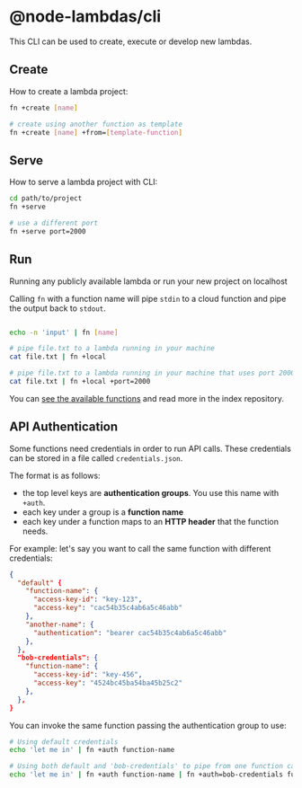 # @node-lambdas/cli

This CLI can be used to create, execute or develop new lambdas.

## Create

How to create a lambda project:

```bash
fn +create [name]

# create using another function as template
fn +create [name] +from=[template-function]
```

## Serve

How to serve a lambda project with CLI:

```bash
cd path/to/project
fn +serve

# use a different port
fn +serve port=2000
```

## Run

Running any publicly available lambda or run your new project on localhost

Calling `fn` with a function name will pipe `stdin` to a cloud function and pipe the output back to `stdout`.

```bash

echo -n 'input' | fn [name]

# pipe file.txt to a lambda running in your machine
cat file.txt | fn +local

# pipe file.txt to a lambda running in your machine that uses port 2000
cat file.txt | fn +local +port=2000
```

You can [see the available functions](https://github.com/node-lambdas/node-lambdas) and read more in the index repository.

## API Authentication

Some functions need credentials in order to run API calls.
These credentials can be stored in a file called `credentials.json`.

The format is as follows:

- the top level keys are **authentication groups**. You use this name with `+auth`.
- each key under a group is a **function name**
- each key under a function maps to an **HTTP header** that the function needs.

For example: let's say you want to call the same function with different credentials:

```json
{
  "default" {
    "function-name": {
      "access-key-id": "key-123",
      "access-key": "cac54b35c4ab6a5c46abb"
    },
    "another-name": {
      "authentication": "bearer cac54b35c4ab6a5c46abb"
    },
  },
  "bob-credentials": {
    "function-name": {
      "access-key-id": "key-456",
      "access-key": "4524bc45ba54ba45b25c2"
    },
  },
}
```

You can invoke the same function passing the authentication group to use:

```bash
# Using default credentials
echo 'let me in' | fn +auth function-name

# Using both default and 'bob-credentials' to pipe from one function call to another. The third call will not use any credentials
echo 'let me in' | fn +auth function-name | fn +auth=bob-credentials function-name | fn another-name
```
